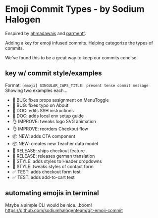 # Emoji Commit Types - by Sodium Halogen

Enspired by [ahmadawais](https://github.com/ahmadawais/create-guten-block) and [parmentf](https://gist.github.com/parmentf/035de27d6ed1dce0b36a).

Adding a key for emoji infused commits. Helping categorize the types of commits.

We've found this to be a great way to keep our commits concise.

## key w/ commit style/examples

Format: `[emoji] SINGULAR_CAPS_TITLE: present tense commit message`
Showing two examples each...

* 🐛 BUG: fixes props assignment on MenuToggle
* 🐛 BUG: fixes typo on About
* 📖 DOC: edits SSH instructions
* 📖 DOC: adds local env setup guide
* 👌 IMPROVE: tweaks logo SVG animation
* 👌 IMPROVE: reorders Checkout flow
* 📦 NEW: adds CTA component
* 📦 NEW: creates new Teacher data model
* 🚀 RELEASE: ships checkout feature
* 🚀 RELEASE: releases german translation
* 💅 STYLE: adds styles to Header dropdowns
* 💅 STYLE: tweaks styles of contact form
* ✅ TEST: adds checkout form test
* ✅ TEST: adds add-to-cart test

## automating emojis in terminal

Maybe a simple CLI would be nice...boom!
https://github.com/sodiumhalogenteam/git-emoji-commit
